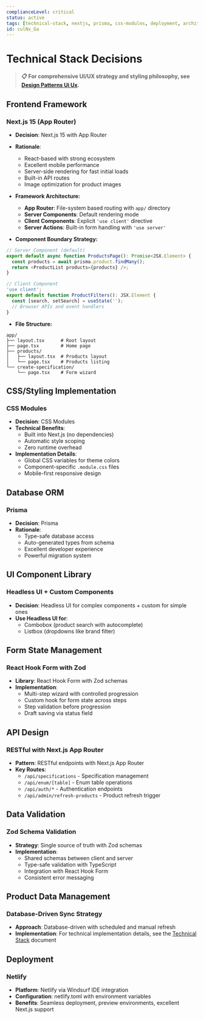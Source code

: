 ```yaml
---
complianceLevel: critical
status: active
tags: [technical-stack, nextjs, prisma, css-modules, deployment, architecture]
id: culNx_Ga
---
```


# Technical Stack Decisions

<!-- AI_QUICK_REF
Overview: This document establishes the technical stack decisions for the Specification Builder project with these key components
Key Rules: Next.js App Router architecture (line 8), CSS Modules mobile-first (line 49), Prisma type-safe patterns (line 62)
Avoid: Mixing App/Pages Router, Using client when server suffices, Ignoring mobile-first strategy
-->

> **📋 For comprehensive UI/UX strategy and styling philosophy, see [Design Patterns Ui Ux](../guides/design-patterns-ui-ux.md).**

## Frontend Framework

### Next.js 15 (App Router)
- **Decision**: Next.js 15 with App Router
- **Rationale**: 
  - React-based with strong ecosystem
  - Excellent mobile performance
  - Server-side rendering for fast initial loads
  - Built-in API routes
  - Image optimization for product images
- **Framework Architecture:**
  - **App Router**: File-system based routing with `app/` directory
  - **Server Components**: Default rendering mode
  - **Client Components**: Explicit `'use client'` directive
  - **Server Actions**: Built-in form handling with `'use server'`

- **Component Boundary Strategy:**
```typescript
// Server Component (default)
export default async function ProductsPage(): Promise<JSX.Element> {
  const products = await prisma.product.findMany();
  return <ProductList products={products} />;
}

// Client Component
'use client';
export default function ProductFilters(): JSX.Element {
  const [search, setSearch] = useState('');
  // Browser APIs and event handlers
}
```

- **File Structure:**
```
app/
├── layout.tsx      # Root layout
├── page.tsx        # Home page
├── products/
│   ├── layout.tsx  # Products layout  
│   └── page.tsx    # Products listing
└── create-specification/
    └── page.tsx    # Form wizard
```

## CSS/Styling Implementation

### CSS Modules
- **Decision**: CSS Modules
- **Technical Benefits**:
  - Built into Next.js (no dependencies)
  - Automatic style scoping
  - Zero runtime overhead
- **Implementation Details**:
  - Global CSS variables for theme colors
  - Component-specific `.module.css` files
  - Mobile-first responsive design

## Database ORM

### Prisma
- **Decision**: Prisma
- **Rationale**:
  - Type-safe database access
  - Auto-generated types from schema
  - Excellent developer experience
  - Powerful migration system

## UI Component Library

### Headless UI + Custom Components
- **Decision**: Headless UI for complex components + custom for simple ones
- **Use Headless UI for**:
  - Combobox (product search with autocomplete)
  - Listbox (dropdowns like brand filter)

## Form State Management

### React Hook Form with Zod
- **Library**: React Hook Form with Zod schemas
- **Implementation**:
  - Multi-step wizard with controlled progression
  - Custom hook for form state across steps
  - Step validation before progression
  - Draft saving via status field

## API Design

### RESTful with Next.js App Router
- **Pattern**: RESTful endpoints with Next.js App Router
- **Key Routes**:
  - `/api/specifications` - Specification management
  - `/api/enum/[table]` - Enum table operations
  - `/api/auth/*` - Authentication endpoints
  - `/api/admin/refresh-products` - Product refresh trigger

## Data Validation

### Zod Schema Validation
- **Strategy**: Single source of truth with Zod schemas
- **Implementation**:
  - Shared schemas between client and server
  - Type-safe validation with TypeScript
  - Integration with React Hook Form
  - Consistent error messaging

## Product Data Management

### Database-Driven Sync Strategy
- **Approach**: Database-driven with scheduled and manual refresh
- **Implementation**: For technical implementation details, see the [Technical Stack](technical-stack.md) document

## Deployment

### Netlify
- **Platform**: Netlify via Windsurf IDE integration
- **Configuration**: netlify.toml with environment variables
- **Benefits**: Seamless deployment, preview environments, excellent Next.js support
